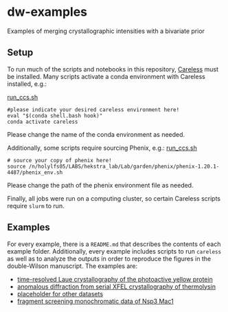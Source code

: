 # dw-examples

Examples of merging crystallographic intensities with a bivariate prior

## Setup 

To run much of the scripts and notebooks in this repository, [Careless](https://github.com/rs-station/careless) must be installed. Many scripts activate a conda environment with Careless installed, e.g.:

[run_ccs.sh](pyp/run_ccs.sh)
```
#please indicate your desired careless environment here!
eval "$(conda shell.bash hook)"
conda activate careless
```
Please change the name of the conda environment as needed. 

Additionally, some scripts require sourcing Phenix, e.g.: 
[run_ccs.sh](thermolysin_xfel/scripts/run_ccs.sh)

```
# source your copy of phenix here!
source /n/holylfs05/LABS/hekstra_lab/Lab/garden/phenix/phenix-1.20.1-4487/phenix_env.sh
```
Please change the path of the phenix environment file as needed. 

Finally, all jobs were run on a computing cluster, so certain Careless scripts require `slurm` to run. 

## Examples
For every example, there is a `README.md` that describes the contents of each example folder. Additionally, every example includes scripts to run `careless` as well as to analyze the outputs in order to reproduce the figures in the double-Wilson manuscript. The examples are: 

- [time-resolved Laue crystallography of the photoactive yellow protein](pyp/README.md)
- [anomalous diffraction from serial XFEL crystallography of thermolysin](thermolysin_xfel/README.md)
- [placeholder for other datasets](lysozyme/README.md)
- [fragment screening monochromatic data of Nsp3 Mac1](dfs/README.md)  
